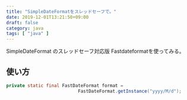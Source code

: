 ```yaml
---
title: "SimpleDateFormatをスレッドセーフで。"
date: 2019-12-01T13:21:50+09:00
draft: false
category: java
tags: [ "java" ]
---
```

SimpleDateFormat のスレッドセーフ対応版 Fastdateformatを使ってみる。  

<!--more-->

## 使い方
```java
private static final FastDateFormat format =
                           FastDateFormat.getInstance("yyyy/M/d");
```

